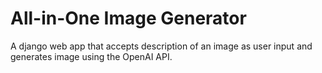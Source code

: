 # All-in-One Image Generator
A django web app that accepts description of an image as user input and generates image using the OpenAI API.
